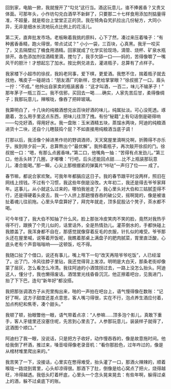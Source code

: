 回到家，电脑一掀，我就搜开了“勾兑”这行当。酒这玩意儿，谁不捧酱香？又贵又体面。可那年头，小作坊勾兑白酒早不新鲜了，只要那二十七样食用添加剂掂量得准，不超量，就是柜台上堂堂正正的货。我在犄角旮旯扒拉出几份秘方，大同小异，无非是细水长流地玩点比例上的花活儿。

第二天，直奔批发市场。老板瞅着我挑的原料，心下了然，凑过来压着嗓子：“有种酱香香精，跑火得很，带点试试？” 小小一袋，三百块，心真黑。我牙一咬买了，又去隔壁扛了桶食用酒精。回家就成了化学实验现场，滴管、烧杯、矿泉水瓶排开。各色添加剂往酒精里滴，搅匀了，我手欠舔一口——妈的，苦得像嚼了一嘴风干的胆汁！才想起忘了加水。按比例兑进去，灌进瓶子，总算有了点样子。

我家楼下小超市的徐叔，我妈老同事，爱下棋，更爱酒。我憋不住，揣着瓶子就去找他，嘴皮子一碰胡诌：“朋友酒厂的新样，您老给掌掌眼？”徐叔抿了一口，眉头一拧：“不成。” 他拎出自家卖的瓶装酱香：“这才叫酒，一百二，味儿不输茅子！” 那年茅子一瓶三百二。我不信邪，买回去一喝……确实，人家先苦后甘，柔得像绸子；我那玩意儿，辣喉咙，像吞了把碎玻璃。

我算明白了，十几块的纯粮酒想兑出百块好酒的味儿，纯属扯淡。可心没死透。琢磨着，怎么用手里这点东西，把味儿往顶了拽。有份“秘籍”上有句话倒是砸得响——勾兑好酒，得用好水。我一盘账：玉米酒精五块，蒸馏水两块，阿迪的纯粮酒进货十二块，还自个儿瞎鼓捣个屁？不如直接用纯粮酒当底子调！

打那以后，我活像个掉进黑作坊的野调酒师，天天窝屋里滴啊兑啊，折腾得不亦乐乎。挨到除夕前一天，总算熬出个“最优解”。我拎着瓶子，再次敲开徐叔的门。徐叔抿一口：“嗯，有那么点酱香味。”第二口，他嘴角一抽：“苦得有点发劲儿。”第三口，他舌头转了几圈，才嘟囔：“行吧，后头还能回点甜……比不上瓶装那玩意儿，凑合能喝。”那一瞬，心尖上那根绷紧的弹簧片“咔哒”一声归了位—— 成了。

春节嘛，都说合家欢聚。可我年年都膈应这日子。我的春节跟平时没两样，照旧在网线上捞钱。不过有个习惯，我这些年倒是没改。大年初二，我还是得去爷爷家拜年。这事儿，从小就这么过来的，哪怕我爸走了，我心里头对大伯和三姑腻歪得不行，还是得硬着头皮去，我一个人挤上那趟慢吞吞的破公交，摇啊晃的，像是被谁扯着魂儿往前拖。心里头早盘算好了，拜完年就走，顶多屁股沾个凳子，茶水都不喝。

可今年怪了，我大伯不知抽了什么风，脸上那张冷皮笑肉不笑的脸，竟然对我热乎得不行，跟换了个壳儿似的，话里话外，全是热情劲儿。灌茶倒水的，手都快碰上我膝盖了。我浑身都不自在，那感觉就像穿着反毛的衣服，针扎似的难受。爷爷那头还在屋里喊，说等着开饭呢，我瞧着那桌上满盘子的肥肉腻菜，胃里直泛酸，心底头老有个声音嗡嗡响——这顿饭，吃不得。

我随口扯了个借口，说还有事儿，嘴上甩下一句“改天再陪爷爷吃饭”，人已经溜了。出了门，冷风往脖子里钻，我还觉得背上发凉。明明是大白天，那条老街却像蒙了层灰，怎么看怎么冷清。我往阿迪的小酒馆拐过去，一路上没怎么抬头。阿迪这人，懂分寸，我也懒得废话。酒馆里光线昏昏沉沉，他正擦着吧台，见我进门，抬了下下巴，连句“新年好”都没搭。

我把那张调酒方子从兜里掏出来，啪的一声拍在吧台上，语气慢得像在数账：“记好了啊，这方子甜度还差点意思，客人嘴刁得很，实在不行，泡点养生酒应付着，加点枸杞和焦枣，凑个甜头。”

我顿了顿，抬眼瞥他一眼，语气带着点凉：“人参嘛……顶多泡个影儿，真敢下重手，客人牙缝里还没塞住呢，先苦到心里去了。人参那玩意儿，装装样子就得了，这酒图个顺口。”

阿迪扫了我一眼，没说话，只是把方子收好，动作慢吞吞的，像是故意拖时间。他给我倒了杯酒，推过来，嗓音哑得像老录音机：“看你那脸色，过年咋过的，像是从棺材堆里爬出来的。”

我苦笑了一下，没接话，心里实在憋得难受，抬头灌了一口，那酒火辣辣的，顺着喉咙一路烧到胃里，心头却凉得很。那酒下了肚，倒像是给心窝点了把火，烧得越旺，冷得越透。我低头盯着杯底，心里头一个念头晃来晃去：有些年啊，躲得过桌上的酒，躲不过桌底下的账。